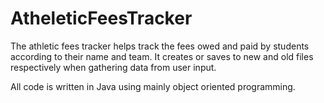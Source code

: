 # AtheleticFeesTracker

The athletic fees tracker helps track the fees owed and paid by students according to their name and team. It creates or saves to new and old files respectively when gathering data from user input. 

All code is written in Java using mainly object oriented programming. 
